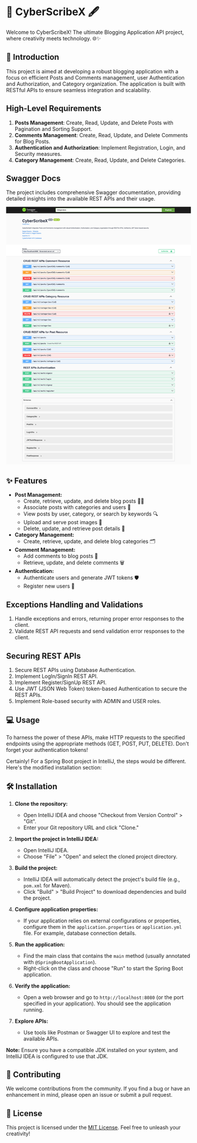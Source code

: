 # 🚀 CyberScribeX 🖋️

Welcome to CyberScribeX! The ultimate Blogging Application API project, where creativity meets technology. 🌐✨

## 📖 Introduction

This project is aimed at developing a robust blogging application with a focus on efficient Posts and Comments management, user Authentication and Authorization, and Category organization. The application is built with RESTful APIs to ensure seamless integration and scalability.

## High-Level Requirements

1. **Posts Management**: Create, Read, Update, and Delete Posts with Pagination and Sorting Support.
2. **Comments Management**: Create, Read, Update, and Delete Comments for Blog Posts.
3. **Authentication and Authorization**: Implement Registration, Login, and Security measures.
4. **Category Management**: Create, Read, Update, and Delete Categories.

## Swagger Docs

The project includes comprehensive Swagger documentation, providing detailed insights into the available REST APIs and their usage.

![API Documentation](SwaggerDocs.png)

## ✨ Features

- **Post Management:**
   - Create, retrieve, update, and delete blog posts 📝🔄
   - Associate posts with categories and users 🤝
   - View posts by user, category, or search by keywords 🔍
   - Upload and serve post images 🌅
   - Delete, update, and retrieve post details 📌
- **Category Management:**
  - Create, retrieve, update, and delete blog categories 🗂️
- **Comment Management:**
   - Add comments to blog posts 💬
   - Retrieve, update, and delete comments 🗑️
- **Authentication:**
   - Authenticate users and generate JWT tokens 🛡️
   - Register new users 📝

## Exceptions Handling and Validations

1. Handle exceptions and errors, returning proper error responses to the client.
2. Validate REST API requests and send validation error responses to the client.

## Securing REST APIs

1. Secure REST APIs using Database Authentication.
2. Implement LogIn/SignIn REST API.
3. Implement Register/SignUp REST API.
4. Use JWT (JSON Web Token) token-based Authentication to secure the REST APIs.
5. Implement Role-based security with ADMIN and USER roles.


## 💻 Usage

To harness the power of these APIs, make HTTP requests to the specified endpoints using the appropriate methods (GET, POST, PUT, DELETE). Don't forget your authentication tokens!

Certainly! For a Spring Boot project in IntelliJ, the steps would be different. Here's the modified installation section:

## 🛠️ Installation

1. **Clone the repository:** 
   - Open IntelliJ IDEA and choose "Checkout from Version Control" > "Git".
   - Enter your Git repository URL and click "Clone."

2. **Import the project in IntelliJ IDEA:**
   - Open IntelliJ IDEA.
   - Choose "File" > "Open" and select the cloned project directory.

3. **Build the project:**
   - IntelliJ IDEA will automatically detect the project's build file (e.g., `pom.xml` for Maven).
   - Click "Build" > "Build Project" to download dependencies and build the project.

4. **Configure application properties:**
   - If your application relies on external configurations or properties, configure them in the `application.properties` or `application.yml` file. For example, database connection details.

5. **Run the application:**
   - Find the main class that contains the `main` method (usually annotated with `@SpringBootApplication`).
   - Right-click on the class and choose "Run" to start the Spring Boot application.

6. **Verify the application:**
   - Open a web browser and go to `http://localhost:8080` (or the port specified in your application). You should see the application running.

7. **Explore APIs:**
   - Use tools like Postman or Swagger UI to explore and test the available APIs.

**Note:** Ensure you have a compatible JDK installed on your system, and IntelliJ IDEA is configured to use that JDK.

## 🤝 Contributing

We welcome contributions from the community. If you find a bug or have an enhancement in mind, please open an issue or submit a pull request.

## 📄 License

This project is licensed under the [MIT License](LICENSE). Feel free to unleash your creativity!
